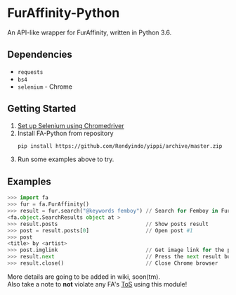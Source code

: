 # FurAffinity-Python

An API-like wrapper for FurAffinity, written in Python 3.6.

## Dependencies

- `requests`
- `bs4`
- `selenium` - Chrome

## Getting Started

1. [Set up Selenium using Chromedriver](http://selenium-python.readthedocs.io/installation.html)
2. Install FA-Python from repository
    ```sh
    pip install https://github.com/Rendyindo/yippi/archive/master.zip
    ```
3. Run some examples above to try.

## Examples

```python
>>> import fa
>>> fur = fa.FurAffinity()
>>> result = fur.search("@keywords femboy") // Search for Femboy in FurAffinity
<fa.object.SearchResults object at >
>>> result.posts                            // Show posts result
>>> post = result.posts[0]                  // Open post #1
>>> post
<title> by <artist>
>>> post.imglink                            // Get image link for the post
>>> result.next                             // Press the next result button
>>> result.close()                          // Close Chrome browser
```

More details are going to be added in wiki, soon(tm).  
Also take a note to **not** violate any FA's [ToS](http://www.furaffinity.net/tos/) using this module!